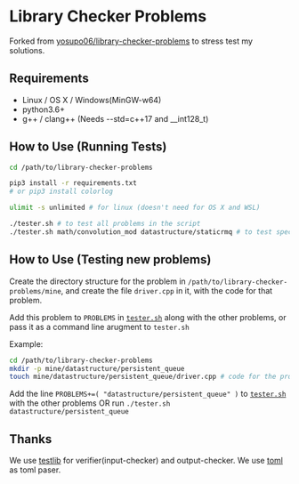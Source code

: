 # Library Checker Problems

Forked from [yosupo06/library-checker-problems](https://github.com/yosupo06/library-checker-problems) to stress test my solutions.

## Requirements

- Linux / OS X / Windows(MinGW-w64)
- python3.6+
- g++ / clang++ (Needs --std=c++17 and __int128_t)

## How to Use (Running Tests)

```sh
cd /path/to/library-checker-problems

pip3 install -r requirements.txt
# or pip3 install colorlog

ulimit -s unlimited # for linux (doesn't need for OS X and WSL)

./tester.sh # to test all problems in the script
./tester.sh math/convolution_mod datastructure/staticrmq # to test specific problems 
```

## How to Use (Testing new problems)
Create the directory structure for the problem in `/path/to/library-checker-problems/mine`, and create the file `driver.cpp` in it, with the code for that problem.

Add this problem to `PROBLEMS` in [`tester.sh`](https://github.com/JerseysGet/library-checker-problems/blob/master/tester.sh) along with the other problems, or pass it as a command line arugment to `tester.sh`

Example:
```sh
cd /path/to/library-checker-problems
mkdir -p mine/datastructure/persistent_queue
touch mine/datastructure/persistent_queue/driver.cpp # code for the problem 'persistent_queue'
```
Add the line `PROBLEMS+=( "datastructure/persistent_queue" )` to [`tester.sh`](https://github.com/JerseysGet/library-checker-problems/blob/master/tester.sh) with the other problems OR run `./tester.sh datastructure/persistent_queue`

## Thanks

We use [testlib](https://github.com/MikeMirzayanov/testlib) for verifier(input-checker) and output-checker.
We use [toml](https://github.com/uiri/toml) as toml paser.
